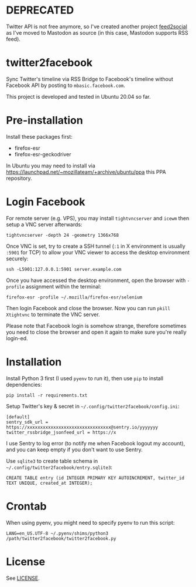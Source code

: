 # DEPRECATED

Twitter API is not free anymore, so I've created another project [feed2social](https://github.com/gslin/feed2social) as I've moved to Mastodon as source (in this case, Mastodon supports RSS feed).

# twitter2facebook

Sync Twitter's timeline via RSS Bridge to Facebook's timeline without Facebook API by posting to `mbasic.facebook.com`.

This project is developed and tested in Ubuntu 20.04 so far.

# Pre-installation

Install these packages first:

* firefox-esr
* firefox-esr-geckodriver

In Ubuntu you may need to install via https://launchpad.net/~mozillateam/+archive/ubuntu/ppa this PPA repository.

# Login Facebook

For remote server (e.g. VPS), you may install `tightvncserver` and `icewm` then setup a VNC server afterwards:

    tightvncserver -depth 24 -geometry 1366x768

Once VNC is set, try to create a SSH tunnel (`:1` in X environment is usually `:5901` for TCP) to allow your VNC viewer to access the desktop environment securely:

    ssh -L5901:127.0.0.1:5901 server.example.com

Once you have accessed the desktop environment, open the browser with `-profile` assignment within the terminal:

    firefox-esr -profile ~/.mozilla/firefox-esr/selenium

Then login Facebook and close the browser.  Now you can run `pkill Xtightvnc` to terminate the VNC server.

Please note that Facebook login is somehow strange, therefore sometimes you need to close the browser and open it again to make sure you're really login-ed.

# Installation

Install Python 3 first (I used `pyenv` to run it), then use `pip` to install dependencies:

    pip install -r requirements.txt

Setup Twitter's key & secret in `~/.config/twitter2facebook/config.ini`:

    [default]
    sentry_sdk_url = https://xxxxxxxxxxxxxxxxxxxxxxxxxxxxxxxx@sentry.io/yyyyyyy
    twitter_rssbridge_jsonfeed_url = https://x

I use Sentry to log error (to notify me when Facebook logout my account), and you can keep empty if you don't want to use Sentry.

Use `sqlite3` to create table schema in `~/.config/twitter2facebook/entry.sqlite3`:

    CREATE TABLE entry (id INTEGER PRIMARY KEY AUTOINCREMENT, twitter_id TEXT UNIQUE, created_at INTEGER);

# Crontab

When using pyenv, you might need to specify pyenv to run this script:

    LANG=en_US.UTF-8 ~/.pyenv/shims/python3 /path/twitter2facebook/twitter2facebook.py

# License

See [LICENSE](LICENSE).
